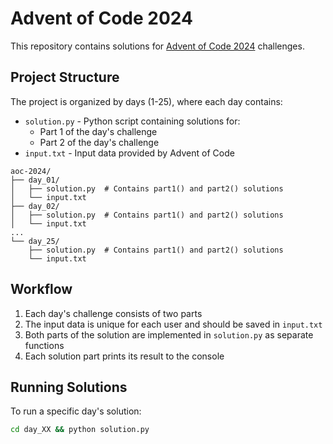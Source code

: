# Advent of Code 2024

This repository contains solutions for [Advent of Code 2024](https://adventofcode.com/2024) challenges.

## Project Structure

The project is organized by days (1-25), where each day contains:

- `solution.py` - Python script containing solutions for:
  - Part 1 of the day's challenge
  - Part 2 of the day's challenge
- `input.txt` - Input data provided by Advent of Code

```
aoc-2024/
├── day_01/
│   ├── solution.py  # Contains part1() and part2() solutions
│   └── input.txt
├── day_02/
│   ├── solution.py  # Contains part1() and part2() solutions
│   └── input.txt
...
└── day_25/
    ├── solution.py  # Contains part1() and part2() solutions
    └── input.txt
```

## Workflow

1. Each day's challenge consists of two parts
2. The input data is unique for each user and should be saved in `input.txt`
3. Both parts of the solution are implemented in `solution.py` as separate functions
4. Each solution part prints its result to the console

## Running Solutions

To run a specific day's solution:

```bash
cd day_XX && python solution.py
```

